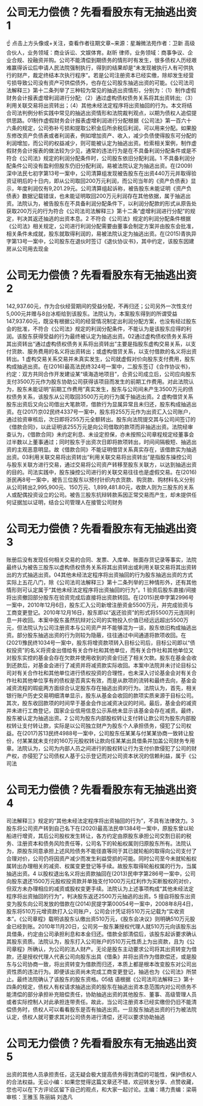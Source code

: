 # 公司无力偿债？先看看股东有无抽逃出资1

☝ 点击上方头像或+关注，查看作者往期文章~来源：星瀚微法苑作者：卫新 高级合伙人，业务领域：商业诉讼、文娱体育。赵昕 律师，业务领域：商事争议、企业合规、投融资并购。公司不能清偿到期债务的情形时有发生，很多债权人历经艰难赢得诉讼后申请人民法院强制执行，得到的结果却是“未发现被执行人有可供执行的财产，裁定终结本次执行程序”。若是公司注册资本已经实缴，除却发生经营亏损导致公司没有资产可供偿债外，也存在公司股东抽逃出资的可能。《公司法司法解释三》第十二条列举了三种较为常见的抽逃出资情形，分别为：（1）制作虚假财务会计报表虚增利润进行分配;（2）通过虚构债权债务关系将其出资转出;（3）利用关联交易将出资转出；（4）其他未经法定程序将出资抽回的行为。本文将结合司法判例分析实践中常见的抽逃出资情形和法院裁判观点，以期为债权人追偿提供思路。01制作虚假财务会计报表虚增利润进行分配根据《公司法》第一百六十六条的规定，公司弥补亏损和提取公积金后所余税后利润，可以用来分配。如果股东修改资产负债表或者利润表，例如增加资产、收入，减少负债使得股东可分配的利润增加，而公司的权益减少，则可能被认定为抽逃出资。检索相关案例，制作虚假财务会计报表的做法较为少见，通常的违法行为是在不具备利润分配条件或是不符合《公司法》规定的利润分配条件时，公司股东依旧分配利润。1 不具备利润分配条件公司没有盈利但股东仍旧分配利润，易被法院认定为抽逃出资。在(2009)深中法民七初字第13号一案中，公司清算组发现被告股东在出资440万元并取得验资证明后的十日内，即从公司取回200万元利润，而公司当年的《资产负债表》显示，年度利润仅有9,201.29元。公司清算组起诉称，被告股东未能证明《资产负债表》数据记载错误，也未能证明取回200万元利润存在其他依据，属于抽逃出资。法院认为，被告股东在不具备利润分配条件下，以利润分配款的形式从原告处获取200万元的行为符合《公司法司法解释三》第十二条“虚增利润进行分配”的规定，判决其返还抽逃的出资本息。2 不符合《公司法》规定的利润分配条件根据《公司法》相关规定，公司进行利润分配需要由董事会制定方案并由股东会批准，相关条件未成就，股东就取得利润的，易被法院认定为抽逃出资。在(2015)青执异字第13号一案中，公司股东在退伙时签订《退伙协议书》，其中约定，该股东因建房从公司用去现金

# 公司无力偿债？先看看股东有无抽逃出资2

142,937.60元，作为合伙经营期间的受益分配，不再归还；公司另外一次性支付5,000元并赠与8台冰柜给到该股东。法院认为，本案股东得到的所谓受益147,937.60元，既没有根据公司的经营情况制定出利润分配方案，也没有经过股东会的批准，不符合《公司法》规定的利润分配条件，不能认为是该股东应得的利润。该股东获得受益的行为最终被认定为抽逃出资。02通过虚构债权债务关系将其出资转出“通过虚构债权债务关系将出资转出”主要是指股东虚构交易关系，以支付货款、服务费用的名义将出资转出；或虚构借贷关系，以支付借款的名义将出资转出。1 虚构交易关系交易并未真实发生，公司就虚假对价向股东支付费用，股东构成抽逃出资。在(2016)最高法民终324号一案中，二股东签订《合作协议书》，约定：双方共同合作开发建设某“填海造地项目”，合资公司成立后，公司应向股东支付3500万元作为股东协助公司获得该项目而发生的前期工作费用。对此法院认为，股东未能证明“前期工作费用”真实发生，股东与公司间未产生3500万元的债权债务关系，该股东从公司取回3500万元的行为属于抽逃出资。2 虚构借贷关系股东出资后又向公司借出大笔款项，借款行为显属异常且未归还，股东构成抽逃出资。在(2017)京02民终4337号一案中，股东将255万元作为出资汇入公司账户，通过验资审核后，次日即将255万元全额转出。股东向法院提交其与公司间签订的《借款合同》，以此证明该255万元是向公司借取的款项而非抽逃出资。法院经审查认为，《借款合同》未约定利息、未设定担保，亦未按照公司章程规定经董事会过半数以上董事通过；同时股东于出资次日即将款项转出，时间间隔极短、抽逃出资的主观恶意明显。故《借款合同》不能证明借贷关系真实存在，该借款实为抽逃出资。03利用关联交易将出资转出“利用关联交易将出资转出”是指股东操控公司与股东关联方进行交易，通过交易将公司资产转移至股东关联方，以达到抽逃出资的目的。司法实践中，股东操控公司进行的关联交易往往也是虚假交易。在(2016)浙民再8号一案中，被告三位股东以预付针织内衣货款、购货款、购材料名义分别从公司转出2,995,900元、150万元、1,899,481.80元，收款人则为三股东的关系人或配偶投资设立的公司。被告三股东抗辩转款系因正常交易而产生，却未提供任何证据加以证明，结合公司管理人在接管公司财务

# 公司无力偿债？先看看股东有无抽逃出资3

账册后没有发现任何相关交易的合同、发票、入库单、账面存货记录等事实，法院最终认为被告三股东以虚构债权债务关系将其出资转出或利用关联交易将其出资转出的方式抽逃出资。04其他未经法定程序将出资抽回的行为股东抽逃出资的方式实际上五花八门，除《公司法司法解释三》第十二条列举的三种情形外，还有其他情形则可认定属于“其他未经法定程序将出资抽回的行为”。1 验资后股东直接/间接将出资撤回部分股东在验资完成后直接将出资款转回。在(2015)民申字第2996号一案中，2010年12月6日，股东汇入公司新增注册资金5500万元，并完成验资与工商变更登记。2010年12月16日，股东即以“返还验资”的形式将5500万元连同利息一并收回。本案中股东虽然抗辩对公司的实物投入价值已经远远超出5500万元，但法院认为公司注册资本与公司资产并不能够混为一谈，股东依旧构成抽逃出资。部分股东抽逃出资的行为则较为隐蔽，往往通过中间通道将款项收回。在(2021)豫民终1034号一案中，股东将增资款项转入目标公司后，目标公司即以“债权投资”的名义将资金出借给有关合作社和其他单位，而有关合作社和其他单位又对股东实控的基金会存在欠款并使用收到的资金归还了相关欠款。股东在基金会收到还款后，对基金会进行了减资并将减资款实际收回。本案中法院并未讨论目标公司对有关合作社和其他单位进行债权投资的合理性，也未深入讨论基金会对有关合作社和其他单位享有的债权是否真实有效，而是从款项的流转和最终去向，基金会减资流程的瑕疵两方面综合认定股东存在抽逃出资的行为。法院认为，首先，相关银行账户历史交易明细清单显示，股东从基金会收回的款项实质来源于目标公司。其次，股东收回款项的时间早于基金会作出减资决议的时间。最后，基金会的减资并未进行工商登记，国家企业信用信息公示系统未显示该基金会存在减资。最终，股东被认定为抽逃出资。2 公司为股东内部股权转让支付转让款公司为股东内部股权转让支付转让款，实际是以公司独立财产为股东个人承担债务，侵犯了公司权益。在(2017)苏13民终4988号一案中，公司股东任某某与付某某协商一致转让股份，付某某就未支付的160万元股权转让款向任某某出具借条并加盖公司财务专用章。法院认为，公司为内部人员之间进行的股权转让行为支付价款侵犯了公司的财产权，亦侵犯了公司债权人基于公示登记而对公司资本状况的信赖利益，属于《公司法

# 公司无力偿债？先看看股东有无抽逃出资4

司法解释三》规定的“其他未经法定程序将出资抽回的行为”，不具有法律效力。3 股东将公司资产转到自己名下在(2020)最高法民申1384号一案中，原股东曾以轮船进行增资，其后公司股权发生转让，各方约定由原股东承担公司交割日前的税务、注册资本和债务风险责任等，公司名下的轮船权属则归原股东所有。法院认为，原股东同意承担上述风险债务不能径直等同于其已就轮船的取得向公司支付了合理对价，公司仍将因资产减少而发生利益受损的可能。同时公司至今未就轮船权属转出办理相关的减资、权属变更登记等手续。故股东取得轮船权属的行为，当属抽逃出资。4 以股权退出名义将出资款抽回在(2013)民申字第286号一案中，公司向股东退还1500万元股权投资款并单独支付1000万元红利作为买断股权的对价，但双方未办理相应的减资或股权变更手续。法院认为上述事项构成“其他未经法定程序将出资抽回的行为”，判决股东返还2500万元抽逃的出资。5 擅自将股东出资变为股东向公司发放的借款在(2014)民提字第00054号一案中，2008年8月4日，股东将510万元增资款打入公司账户，公司会计凭证将510万元记载为“实收资本”。《公司章程》载明该股东认缴出资510万元，《股东会决议》则明确510万元股金已经到账。2010年11月20日，公司另一股东兼授权代理人就510万元向该股东出具借条，约定由公司承担利息和本金归还。借款全部清偿后，该股东起诉要求确认其股东资质。法院认为，股东打入公司账户的510万元性质上为出资款，且为《公司章程》所确认，为公司的法人财产。无论是股东主动要求公司将其出资转变为借款，还是授权代理人代表公司向股东出具《借条》并将出资作为借款偿还，或是股东与公司协商一致，将出资转变为借款而归还，本质上都是根本改变股东对公司出资性质的违法行为。即便该出资尚未完成工商变更登记，抽逃也为《公司法》所禁止。最终法院确认了该股东的股东资格。05结 语根据《公司法司法解释三》第十四条的规定，债权人有权请求抽逃出资的股东在抽逃出资本息范围内对公司债务不能清偿的部分承担补充赔偿责任，协助抽逃出资的其他股东、董事、高级管理人员或者实际控制人对此承担连带责任。故此，当公司注册资本已经实缴但仍旧不能清偿债务时，债权人可以看看股东是否有抽逃出资。一旦股东抽逃出资的行为被法院认定，债权人就可要求其对公司债务进行清偿，还可以要求协助抽逃

# 公司无力偿债？先看看股东有无抽逃出资5

出资的其他人员承担责任，这无疑会极大提高债务得到清偿的可能性，保护债权人的合法权益。无讼小编：如果您觉得这篇文章还不错，欢迎转发分享、点赞收藏，您也可以在下方评论区留下自己的观点，和大家一起讨论。主编：靖力责编：梁萌审核：王雅玉 陈丽娟 刘逸凡

